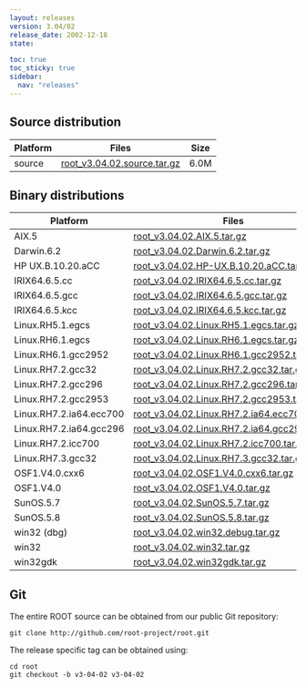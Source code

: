 ```yaml
---
layout: releases
version: 3.04/02
release_date: 2002-12-18
state:

toc: true
toc_sticky: true
sidebar:
  nav: "releases"
---
```



## Source distribution

| Platform       | Files | Size |
|-----------|-------|-----|
| source | [root_v3.04.02.source.tar.gz](https://root.cern/download/root_v3.04.02.source.tar.gz) | 6.0M |


## Binary distributions

| Platform       | Files | Size |
|-----------|-------|-----|
| AIX.5 | [root_v3.04.02.AIX.5.tar.gz](https://root.cern/download/root_v3.04.02.AIX.5.tar.gz) |  13M |
| Darwin.6.2 | [root_v3.04.02.Darwin.6.2.tar.gz](https://root.cern/download/root_v3.04.02.Darwin.6.2.tar.gz) |  20M |
| HP UX.B.10.20.aCC | [root_v3.04.02.HP-UX.B.10.20.aCC.tar.gz](https://root.cern/download/root_v3.04.02.HP-UX.B.10.20.aCC.tar.gz) |  17M |
| IRIX64.6.5.cc | [root_v3.04.02.IRIX64.6.5.cc.tar.gz](https://root.cern/download/root_v3.04.02.IRIX64.6.5.cc.tar.gz) |  13M |
| IRIX64.6.5.gcc | [root_v3.04.02.IRIX64.6.5.gcc.tar.gz](https://root.cern/download/root_v3.04.02.IRIX64.6.5.gcc.tar.gz) |  19M |
| IRIX64.6.5.kcc | [root_v3.04.02.IRIX64.6.5.kcc.tar.gz](https://root.cern/download/root_v3.04.02.IRIX64.6.5.kcc.tar.gz) |  13M |
| Linux.RH5.1.egcs | [root_v3.04.02.Linux.RH5.1.egcs.tar.gz](https://root.cern/download/root_v3.04.02.Linux.RH5.1.egcs.tar.gz) |  12M |
| Linux.RH6.1.egcs | [root_v3.04.02.Linux.RH6.1.egcs.tar.gz](https://root.cern/download/root_v3.04.02.Linux.RH6.1.egcs.tar.gz) |  11M |
| Linux.RH6.1.gcc2952 | [root_v3.04.02.Linux.RH6.1.gcc2952.tar.gz](https://root.cern/download/root_v3.04.02.Linux.RH6.1.gcc2952.tar.gz) |  10M |
| Linux.RH7.2.gcc32 | [root_v3.04.02.Linux.RH7.2.gcc32.tar.gz](https://root.cern/download/root_v3.04.02.Linux.RH7.2.gcc32.tar.gz) |  11M |
| Linux.RH7.2.gcc296 | [root_v3.04.02.Linux.RH7.2.gcc296.tar.gz](https://root.cern/download/root_v3.04.02.Linux.RH7.2.gcc296.tar.gz) |  11M |
| Linux.RH7.2.gcc2953 | [root_v3.04.02.Linux.RH7.2.gcc2953.tar.gz](https://root.cern/download/root_v3.04.02.Linux.RH7.2.gcc2953.tar.gz) |  12M |
| Linux.RH7.2.ia64.ecc700 | [root_v3.04.02.Linux.RH7.2.ia64.ecc700.tar.gz](https://root.cern/download/root_v3.04.02.Linux.RH7.2.ia64.ecc700.tar.gz) |  27M |
| Linux.RH7.2.ia64.gcc296 | [root_v3.04.02.Linux.RH7.2.ia64.gcc296.tar.gz](https://root.cern/download/root_v3.04.02.Linux.RH7.2.ia64.gcc296.tar.gz) |  12M |
| Linux.RH7.2.icc700 | [root_v3.04.02.Linux.RH7.2.icc700.tar.gz](https://root.cern/download/root_v3.04.02.Linux.RH7.2.icc700.tar.gz) |  17M |
| Linux.RH7.3.gcc32 | [root_v3.04.02.Linux.RH7.3.gcc32.tar.gz](https://root.cern/download/root_v3.04.02.Linux.RH7.3.gcc32.tar.gz) | 9.4M |
| OSF1.V4.0.cxx6 | [root_v3.04.02.OSF1.V4.0.cxx6.tar.gz](https://root.cern/download/root_v3.04.02.OSF1.V4.0.cxx6.tar.gz) |  12M |
| OSF1.V4.0 | [root_v3.04.02.OSF1.V4.0.tar.gz](https://root.cern/download/root_v3.04.02.OSF1.V4.0.tar.gz) |  14M |
| SunOS.5.7 | [root_v3.04.02.SunOS.5.7.tar.gz](https://root.cern/download/root_v3.04.02.SunOS.5.7.tar.gz) |  14M |
| SunOS.5.8 | [root_v3.04.02.SunOS.5.8.tar.gz](https://root.cern/download/root_v3.04.02.SunOS.5.8.tar.gz) |  12M |
| win32 (dbg) | [root_v3.04.02.win32.debug.tar.gz](https://root.cern/download/root_v3.04.02.win32.debug.tar.gz) |  23M |
| win32 | [root_v3.04.02.win32.tar.gz](https://root.cern/download/root_v3.04.02.win32.tar.gz) |  12M |
| win32gdk | [root_v3.04.02.win32gdk.tar.gz](https://root.cern/download/root_v3.04.02.win32gdk.tar.gz) |  13M |


## Git
The entire ROOT source can be obtained from our public Git repository:

~~~
git clone http://github.com/root-project/root.git
~~~
The release specific tag can be obtained using:
~~~
cd root
git checkout -b v3-04-02 v3-04-02
~~~

